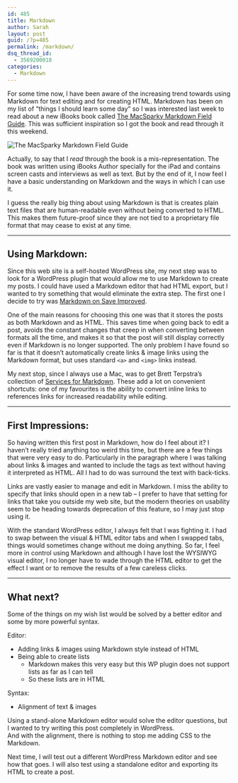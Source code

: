 ```yaml
---
id: 485
title: Markdown
author: Sarah
layout: post
guid: /?p=485
permalink: /markdown/
dsq_thread_id:
  - 3569200018
categories:
  - Markdown
---
```

For some time now, I have been aware of the increasing trend towards using Markdown for text editing and for creating HTML. Markdown has been on my list of &#8220;things I should learn some day&#8221; so I was interested last week to read about a new iBooks book called [The MacSparky Markdown Field Guide][1]. This was sufficient inspiration so I got the book and read through it this weekend.



![The MacSparky Markdown Field Guide][2]

Actually, to say that I *read* through the book is a mis-representation. The book was written using iBooks Author specially for the iPad and contains screen casts and interviews as well as text. But by the end of it, I now feel I have a basic understanding on Markdown and the ways in which I can use it.

I guess the really big thing about using Markdown is that is creates plain text files that are human-readable even without being converted to HTML. This makes them future-proof since they are not tied to a proprietary file format that may cease to exist at any time.

* * *

## Using Markdown:

Since this web site is a self-hosted WordPress site, my next step was to look for a WordPress plugin that would allow me to use Markdown to create my posts. I could have used a Markdown editor that had HTML export, but I wanted to try something that would eliminate the extra step. The first one I decide to try was [Markdown on Save Improved][3].

One of the main reasons for choosing this one was that it stores the posts as both Markdown and as HTML. This saves time when going back to edit a post, avoids the constant changes that creep in when converting between formats all the time, and makes it so that the post will still display correctly even if Markdown is no longer supported. The only problem I have found so far is that it doesn&#8217;t automatically create links & image links using the Markdown format, but uses standard `<a>` and `<img>` links instead.

My next stop, since I always use a Mac, was to get Brett Terpstra&#8217;s collection of [Services for Markdown][4]. These add a lot on convenient shortcuts: one of my favourites is the ability to convert inline links to references links for increased readability while editing.

* * *

## First Impressions:

So having written this first post in Markdown, how do I feel about it? I haven&#8217;t really tried anything too weird this time, but there are a few things that were very easy to do. Particularly in the paragraph where I was talking about links & images and wanted to include the tags as text without having it interpreted as HTML. All I had to do was surround the text with back-ticks.

Links are vastly easier to manage and edit in Markdown. I miss the ability to specify that links should open in a new tab &#8211; I prefer to have that setting for links that take you outside my web site, but the modern theories on usability seem to be heading towards deprecation of this feature, so I may just stop using it.

With the standard WordPress editor, I always felt that I was fighting it. I had to swap between the visual & HTML editor tabs and when I swapped tabs, things would sometimes change without me doing anything. So far, I feel more in control using Markdown and although I have lost the WYSIWYG visual editor, I no longer have to wade through the HTML editor to get the effect I want or to remove the results of a few careless clicks.

* * *

## What next?

Some of the things on my wish list would be solved by a better editor and some by more powerful syntax.

Editor:

  * Adding links &#038; images using Markdown style instead of HTML
  * Being able to create lists 
      * Markdown makes this very easy but this WP plugin does not support lists as far as I can tell
      * So these lists are in HTML

Syntax:

  * Alignment of text &#038; images

Using a stand-alone Markdown editor would solve the editor questions, but I wanted to try writing this post completely in WordPress.  
And with the alignment, there is nothing to stop me adding CSS to the Markdown.

Next time, I will test out a different WordPress Markdown editor and see how that goes. I will also test using a standalone editor and exporting its HTML to create a post.

 [1]: http://macsparky.com/markdown
 [2]: http://static.squarespace.com/static/5008676d84aeae82b8acdd8c/t/5147c7a6e4b0d224b4419401/1363658669971/Markdown%20Cover%20Art%20-%20JPG.jpg?format=500w
 [3]: http://wordpress.org/extend/plugins/markdown-on-save-improved/
 [4]: http://brettterpstra.com/projects/markdown-service-tools/